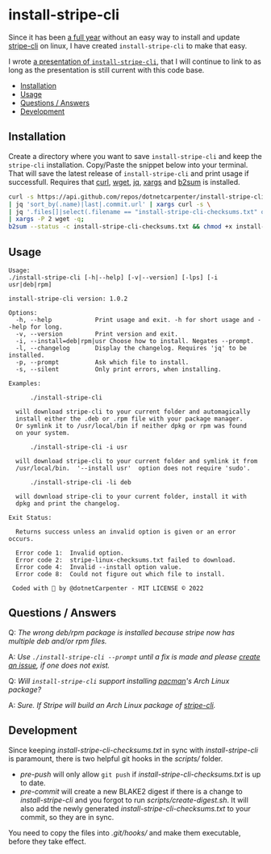 # install-stripe-cli

Since it has been [a full year] without an easy way to install and update [stripe-cli] on linux, I have created `install-stripe-cli` to make that easy.

I wrote [a presentation of `install-stripe-cli`](https://github.com/stripe/stripe-cli/issues/666#issuecomment-1079704202), that I will continue to link to as long as the presentation is still current with this code base.

- [Installation](#installation)
- [Usage](#usage)
- [Questions / Answers](#questions--answers)
- [Development](#development)


## Installation

Create a directory where you want to save `install-stripe-cli` and keep the `stripe-cli` installation.
Copy/Paste the snippet below into your terminal. That will save the latest release of `install-stripe-cli` and print usage if successfull. Requires that [curl], [wget], [jq], [xargs] and [b2sum] is installed.

```bash
curl -s https://api.github.com/repos/dotnetcarpenter/install-stripe-cli/tags \
| jq 'sort_by(.name)|last|.commit.url' | xargs curl -s \
| jq '.files[]|select(.filename == "install-stripe-cli-checksums.txt" or .filename == "install-stripe-cli").raw_url' \
| xargs -P 2 wget -q;
b2sum --status -c install-stripe-cli-checksums.txt && chmod +x install-stripe-cli && ./install-stripe-cli --help
```

## Usage

```
Usage:
./install-stripe-cli [-h|--help] [-v|--version] [-lps] [-i usr|deb|rpm]

install-stripe-cli version: 1.0.2

Options:
  -h, --help			Print usage and exit. -h for short usage and --help for long.
  -v, --version			Print version and exit.
  -i, --install=deb|rpm|usr	Choose how to install. Negates --prompt.
  -l, --changelog		Display the changelog. Requires 'jq' to be installed.
  -p, --prompt			Ask which file to install.
  -s, --silent			Only print errors, when installing.

Examples:

	  ./install-stripe-cli

  will download stripe-cli to your current folder and automagically
  install either the .deb or .rpm file with your package manager.
  Or symlink it to /usr/local/bin if neither dpkg or rpm was found
  on your system.

	  ./install-stripe-cli -i usr

  will download stripe-cli to your current folder and symlink it from
  /usr/local/bin.  '--install usr'  option does not require 'sudo'.

	  ./install-stripe-cli -li deb

  will download stripe-cli to your current folder, install it with
  dpkg and print the changelog.

Exit Status:

  Returns success unless an invalid option is given or an error occurs.

  Error code 1:  Invalid option.
  Error code 2:  stripe-linux-checksums.txt failed to download.
  Error code 4:  Invalid --install option value.
  Error code 8:  Could not figure out which file to install.

 Coded with 💓 by @dotnetCarpenter - MIT LICENSE © 2022
```

## Questions / Answers

Q: _The wrong deb/rpm package is installed because stripe now has multiple deb and/or rpm files._

A: _Use `./install-stripe-cli --prompt` until a fix is made and please [create an issue](https://github.com/dotnetCarpenter/install-stripe-cli/issues), if one does not exist._


Q: _Will `install-stripe-cli` support installing [pacman]'s Arch Linux package?_

A: _Sure. If Stripe will build an Arch Linux package of [stripe-cli]._


## Development

Since keeping _install-stripe-cli-checksums.txt_ in sync with _install-stripe-cli_ is paramount, there is two helpful git hooks in the _scripts/_ folder.

+ _pre-push_ will only allow `git push` if _install-stripe-cli-checksums.txt_ is up to date.
+ _pre-commit_ will create a new BLAKE2 digest if there is a change to _install-stripe-cli_ and you forgot to run _scripts/create-digest.sh_. It will also add the newly generated _install-stripe-cli-checksums.txt_ to your commit, so they are in sync.

You need to copy the files into _.git/hooks/_ and make them executable, before they take effect.


[a full year]: https://github.com/stripe/stripe-cli/pull/673#issuecomment-1078892697
[stripe-cli]: https://stripe.com/docs/stripe-cli#install

[curl]: https://curl.se/
[wget]: https://www.gnu.org/software/wget/
[xargs]: https://www.gnu.org/software/findutils/xargs/
[b2sum]: https://www.gnu.org/software/coreutils/
[jq]: https://stedolan.github.io/jq/

[pacman]: https://archlinux.org/pacman/
